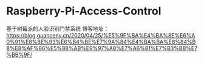 # Raspberry-Pi-Access-Control
基于树莓派的人脸识别门禁系统
博客地址：https://blog.guanceny.cn/2020/04/25/%E5%9F%BA%E4%BA%8E%E6%A0%91%E8%8E%93%E6%B4%BE%E7%9A%84%E4%BA%BA%E8%84%B8%E8%AF%86%E5%88%AB%E9%97%A8%E7%A6%81%E7%B3%BB%E7%BB%9F/

